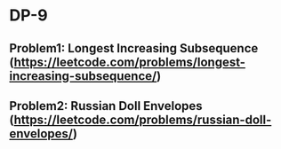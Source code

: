 # DP-9

## Problem1: Longest Increasing Subsequence (https://leetcode.com/problems/longest-increasing-subsequence/)

## Problem2: Russian Doll Envelopes (https://leetcode.com/problems/russian-doll-envelopes/)
